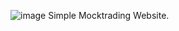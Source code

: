 ![image](https://user-images.githubusercontent.com/54124311/160500461-173ff734-37e5-4ec9-9d83-2fe4abafa3d1.png)
Simple Mocktrading Website.

